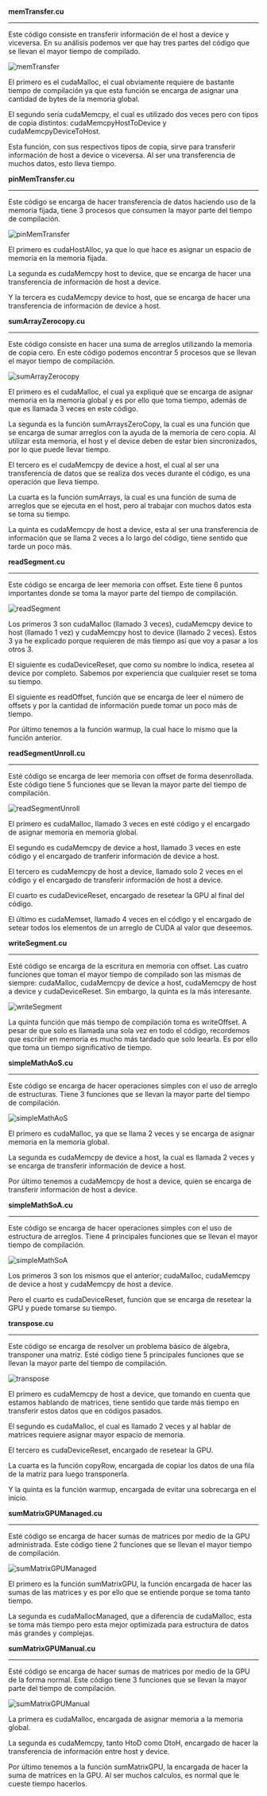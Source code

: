 **memTransfer.cu**
_________________________________
Este código consiste en transferir información de el host a device y viceversa. En su análisis podemos ver que hay tres partes del código que se llevan el mayor tiempo de compilado.

![memTransfer](/Examen2/Imagenes/memTransfer.png)

El primero es el cudaMalloc, el cual obviamente requiere de bastante tiempo de compilación ya que esta función se encarga de asignar una cantidad de bytes de la memoria global.  

El segundo sería cudaMemcpy, el cual es utilizado dos veces pero con tipos de copia distintos: cudaMemcpyHostToDevice y cudaMemcpyDeviceToHost.

Esta función, con sus respectivos tipos de copia, sirve para transferir información de host a device o viceversa. Al ser una transferencia de muchos datos, esto lleva tiempo.

**pinMemTransfer.cu**
______________________________________
Este código se encarga de hacer transferencia de datos haciendo uso de la memoria fijada, tiene 3 procesos que consumen la mayor parte del tiempo de compilación.

![pinMemTransfer](/Examen2/Imagenes/pinMemTransfer.png)

El primero es cudaHostAlloc, ya que lo que hace es asignar un espacio de memoria en la memoria fijada.

La segunda es cudaMemcpy host to device, que se encarga de hacer una transferencia de información de host a device.

Y la tercera es cudaMemcpy device to host, que se encarga de hacer una transferencia de información de device a host.

**sumArrayZerocopy.cu**
_______________________________________
Este código consiste en hacer una suma de arreglos utilizando la memoria de copia cero. En este código podemos encontrar 5 procesos que se llevan el mayor tiempo de compilación.

![sumArrayZerocopy](/Examen2/Imagenes/sumArrayZerocpy.png)

El primero es el cudaMalloc, el cual ya expliqué que se encarga de asignar memoria en la memoria global y es por ello que toma tiempo, además de que es llamada 3 veces en este código.

La segunda es la función sumArraysZeroCopy, la cual es una función que se encarga de sumar arreglos con la ayuda de la memoria de cero copia. Al utilizar esta memoria, el host y el device deben de estar bien sincronizados, por lo que puede llevar tiempo.

El tercero es el cudaMemcpy de device a host, el cual al ser una transferencia de datos que se realiza dos veces durante el código, es una operación que lleva tiempo.

La cuarta es la función sumArrays, la cual es una función de suma de arreglos que se ejecuta en el host, pero al trabajar con muchos datos esta se toma su tiempo.

La quinta es cudaMemcpy de host a device, esta al ser una transferencia de información que se llama 2 veces a lo largo del código, tiene sentido que tarde un poco más.

**readSegment.cu**
_____________________________________
Este código se encarga de leer memoria con offset. Este tiene 6 puntos importantes donde se toma la mayor parte del tiempo de compilación.

![readSegment](/Examen2/Imagenes/readSegment.png)

Los primeros 3 son cudaMalloc (llamado 3 veces), cudaMemcpy device to host (llamado 1 vez) y cudaMemcpy host to device (llamado 2 veces). Estos 3 ya he explicado porque requieren de más tiempo así que voy a pasar a los otros 3.

El siguiente es cudaDeviceReset, que como su nombre lo indica, resetea al device por completo. Sabemos por experiencia que cualquier reset se toma su tiempo.

El siguiente es readOffset, función que se encarga de leer el número de offsets y por la cantidad de información puede tomar un poco más de tiempo.

Por último tenemos a la función warmup, la cual hace lo mismo que la función anterior.

**readSegmentUnroll.cu**
____________________________________
Esté código se encarga de leer memoria con offset de forma desenrollada. Este código tiene 5 funciones que se llevan la mayor parte del tiempo de compilación.

![readSegmentUnroll](/Examen2/Imagenes/readSegmentUnroll.png)

El primero es cudaMalloc, llamado 3 veces en esté código y el encargado de asignar memoria en memoria global.

El segundo es cudaMemcpy de device a host, llamado 3 veces en este código y el encargado de tranferir información de device a host.

El tercero es cudaMemcpy de host a device, llamado solo 2 veces en el código y el encargado de transferir información de host a device.

El cuarto es cudaDeviceReset, encargado de resetear la GPU al final del código.

El último es cudaMemset, llamado 4 veces en el código y el encargado de setear todos los elementos de un arreglo de CUDA al valor que deseemos.

**writeSegment.cu**
____________________________________
Esté código se encarga de la escritura en memoria con offset. Las cuatro funciones que toman el mayor tiempo de compilado son las mismas de siempre: cudaMalloc, cudaMemcpy de device a host, cudaMemcpy de host a device y cudaDeviceReset. Sin embargo, la quinta es la más interesante. 

![writeSegment](/Examen2/Imagenes/writeSegment.png)

La quinta función que más tiempo de compilación toma es writeOffset. A pesar de que solo es llamada una sola vez en todo el código, recordemos que escribir en memoria es mucho más tardado que solo leearla. Es por ello que toma un tiempo significativo de tiempo.

**simpleMathAoS.cu**
____________________________________
Este código se encarga de hacer operaciones simples con el uso de arreglo de estructuras. Tiene 3 funciones que se llevan la mayor parte del tiempo de compilación.

![simpleMathAoS](/Examen2/Imagenes/simpleMathAoS.png)

El primero es cudaMalloc, ya que se llama 2 veces y se encarga de asignar memoria en la memoria global.

La segunda es cudaMemcpy de device a host, la cual es llamada 2 veces y se encarga de transferir información de device a host.

Por último tenemos a cudaMemcpy de host a device, quien se encarga de transferir información de host a device.

**simpleMathSoA.cu**
_______________________________________
Este código se encarga de hacer operaciones simples con el uso de estructura de arreglos. Tiene 4 principales funciones que se llevan el mayor tiempo de compilación.

![simpleMathSoA](/Examen2/Imagenes/simpleMathSoA.png)

Los primeros 3 son los mismos que el anterior; cudaMalloc, cudaMemcpy de device a host y cudaMemcpy de host a device.

Pero el cuarto es cudaDeviceReset, función que se encarga de resetear la GPU y puede tomarse su tiempo.

**transpose.cu**
_______________________________________
Este código se encarga de resolver un problema básico de álgebra, transponer una matriz. Esté código tiene 5 principales funciones que se llevan la mayor parte del tiempo de compilación.

![transpose](/Examen2/Imagenes/transpose.png)

El primero es cudaMemcpy de host a device, que tomando en cuenta que estamos hablando de matrices, tiene sentido que tarde más tiempo en transferir estos datos que en códigos pasados.

El segundo es cudaMalloc, el cual es llamado 2 veces y al hablar de matrices requiere asignar mayor espacio de memoria.

El tercero es cudaDeviceReset, encargado de resetear la GPU.

La cuarta es la función copyRow, encargada de copiar los datos de una fila de la matriz para luego transponerla.

Y la quinta es la función warmup, encargada de evitar una sobrecarga en el inicio.

**sumMatrixGPUManaged.cu**
_________________________________________
Esté código se encarga de hacer sumas de matrices por medio de la GPU administrada. Este código tiene 2 funciones que se llevan el mayor tiempo de compilación.

![sumMatrixGPUManaged](/Examen2/Imagenes/sumMatrixGPUManaged.png)

El primero es la función sumMatrixGPU, la función encargada de hacer las sumas de las matrices y es por ello que se entiende porque se toma tanto tiempo.

La segunda es cudaMallocManaged, que a diferencia de cudaMalloc, esta se toma más tiempo pero esta mejor optimizada para estructura de datos más grandes y complejas.

**sumMatrixGPUManual.cu**
_________________________________________
Esté código se encarga de hacer sumas de matrices por medio de la GPU de la forma normal. Este código tiene 3 funciones que se llevan la mayor parte del tiempo de compilación.

![sumMatrixGPUManual](/Examen2/Imagenes/sumMatrixGPUManual.png)

La primera es cudaMalloc, encargada de asignar memoria a la memoria global.

La segunda es cudaMemcpy, tanto HtoD como DtoH, encargado de hacer la transferencia de información entre host y device.

Por último tenemos a la función sumMatrixGPU, la encargada de hacer la suma de matrices en la GPU. Al ser muchos calculos, es normal que le cueste tiempo hacerlos.
